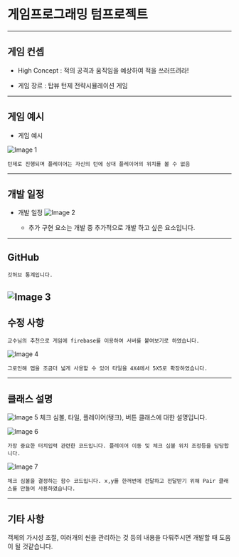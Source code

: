 게임프로그래밍 텀프로젝트
======

------
게임 컨셉
------
+ High Concept : 적의 공격과 움직임을 예상하여 적을 쓰러뜨려라!

+ 게임 장르 : 탑뷰 턴제 전략시뮬레이션 게임


------
게임 예시
------

+ 게임 예시

![Image 1](https://i.imgur.com/a2SVEaG.png)

    턴제로 진행되며 플레이어는 자신의 턴에 상대 플레이어의 위치를 볼 수 없음


------
개발 일정
------
+ 개발 일정
![Image 2](https://i.imgur.com/py7XLPQ.png)

    + 추가 구현 요소는 개발 중 추가적으로 개발 하고 싶은 요소입니다.

------
GitHub
------
	깃허브 통계입니다.
![Image 3](https://i.imgur.com/eYu8lGu.png)
------
수정 사항
------
	교수님의 추천으로 게임에 firebase를 이용하여 서버를 붙여보기로 하였습니다.
![Image 4](https://i.imgur.com/eYu8lGu.png)

	그로인해 맵을 조금더 넓게 사용할 수 있어 타일을 4X4에서 5X5로 확장하였습니다.

------
클래스 설명
------
![Image 5](https://i.imgur.com/oDzEL1p.png)
	체크 심볼, 타일, 플레이어(탱크), 버튼 클래스에 대한 설명입니다.


![Image 6](https://i.imgur.com/FGEYJcN.png)

	가장 중요한 터치입력 관련한 코드입니다. 플레이어 이동 및 체크 심볼 위치 조정등을 담당합니다.

![Image 7](https://i.imgur.com/FGEYJcN.png)

	체크 심볼을 결정하는 함수 코드입니다. x,y를 한꺼번에 전달하고 전달받기 위해 Pair 클래스를 만들어 사용하였습니다.


------
기타 사항
------
객체의 가시성 조절, 여러개의 씬을 관리하는 것 등의 내용을 다뤄주시면 개발할 때 도움이 될 것같습니다.

